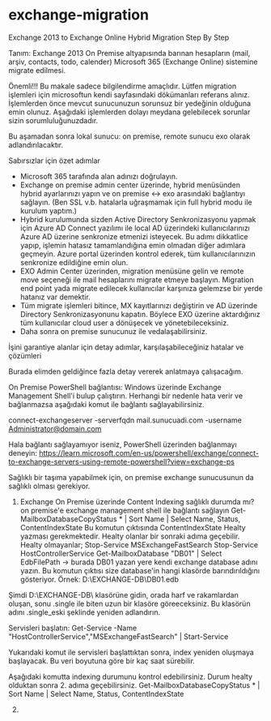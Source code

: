 # exchange-migration
Exchange 2013 to Exchange Online Hybrid Migration Step By Step

Tanım: Exchange 2013 On Premise altyapısında barınan hesapların (mail, arşiv, contacts, todo, calender) Microsoft 365 (Exchange Online) sistemine migrate edilmesi.

Önemli!!! Bu makale sadece bilgilendirme amaçlıdır. Lütfen migration işlemleri için microsoftun kendi sayfasındaki dökümanları referans alınız. İşlemlerden önce mevcut sunucunuzun sorunsuz bir yedeğinin olduğuna emin olunuz. Aşağıdaki işlemlerden dolayı meydana gelebilecek sorunlar sizin sorumluluğunuzdadır.

Bu aşamadan sonra lokal sunucu: on premise, remote sunucu exo olarak adlandırılacaktır.

Sabırsızlar için özet adımlar

- Microsoft 365 tarafında alan adınızı doğrulayın.
- Exchange on premise admin center üzerinde, hybrid menüsünden hybrid ayarlarınızı yapın ve on premise <-> exo arasındaki bağlantıyı sağlayın. (Ben SSL v.b. hatalarla uğraşmamak için full hybrid modu ile kurulum yaptım.)
- Hybrid kurulumunda sizden Active Directory Senkronizasyonu yapmak için Azure AD Connect yazılımı ile local AD üzerindeki kullanıcılarınızı Azure AD üzerine senkronize etmenizi isteyecek. Bu adımı dikkatlice yapıp, işlemin hatasız tamamlandığına emin olmadan diğer adımlara geçmeyin. Azure portal üzerinden kontrol ederek, tüm kullanıcılarınızın senkronize edildiğine emin olun.
- EXO Admin Center üzerinden, migration menüsüne gelin ve remote move seçeneği ile mail hesaplarını migrate etmeye başlayın. Migration end point yada migrate edilecek kullanıcılar karşınıza gelemzse bir yerde hatanız var demektir.
- Tüm migrate işlemleri bitince, MX kayıtlarınızı değiştirin ve AD üzerinde Directory Senkronizasyonunu kapatın. Böylece EXO üzerine aktardığınız tüm kullanıcılar cloud user a dönüşecek ve yönetebileceksiniz.
- Daha sonra on premise sunucunuz ile vedalaşabilirsiniz.

İşini garantiye alanlar için detay adımlar, karşılaşabileceğiniz hatalar ve çözümleri

Burada elimden geldiğince fazla detay vererek anlatmaya çalışacağım.

On Premise PowerShell bağlantısı: Windows üzerinde Exchange Management Shell'i bulup çalıştırın. Herhangi bir nedenle hata verir ve bağlanmazsa aşağıdaki komut ile bağlantı sağlayabilirsiniz.

connect-exchangeserver -serverfqdn mail.sunucuadi.com -username Administrator@domain.com

Hala bağlantı sağlayamıyor iseniz, PowerShell üzerinden bağlanmayı deneyin: https://learn.microsoft.com/en-us/powershell/exchange/connect-to-exchange-servers-using-remote-powershell?view=exchange-ps

Sağlıklı bir taşıma yapabilmek için, on premise exchange sunucusunun da sağlıklı olması gerekiyor. 

1) Exchange On Premise üzerinde Content Indexing sağlıklı durumda mı?
on premise'e exchange management shell ile bağlantı sağlayın
Get-MailboxDatabaseCopyStatus * | Sort Name | Select Name, Status, ContentIndexState
Bu komutun çıktısında ContentIndexState Healty yazması gerekmektedir.
Healty olanlar bir sonraki adıma geçebilir. Healty olmayanlar;
Stop-Service MSExchangeFastSearch
Stop-Service HostControllerService
Get-MailboxDatabase "DB01" | Select EdbFilePath -> burada DB01 yazan yere kendi exchange database adını yazın. Bu komutun çıktısı size database'in hangi klasörde barındırıldığını gösteriyor.
Örnek: D:\EXCHANGE-DB\DB01.edb

Şimdi D:\EXCHANGE-DB\ klasörüne gidin, orada harf ve rakamlardan oluşan, sonu .single ile biten uzun bir klasöre göreeceksiniz. Bu klasörün adını .single_eski şeklinde yeniden adlandırın.

Servisleri başlatın: Get-Service -Name "HostControllerService","MSExchangeFastSearch" | Start-Service

Yukarıdaki komut ile servisleri başlattıktan sonra, index yeniden oluşmaya başlayacak. Bu veri boyutuna göre bir kaç saat sürebilir. 

Aşağıdaki komutta indexing durumunu kontrol edebilirsiniz. Durum healty olduktan sonra 2. adıma geçebilirsiniz.
Get-MailboxDatabaseCopyStatus * | Sort Name | Select Name, Status, ContentIndexState

2) 
